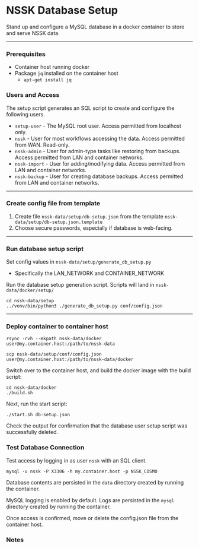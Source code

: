 # NSSK Database Setup

Stand up and configure a MySQL database in a docker container to store and serve NSSK data.

---

### Prerequisites
* Container host running docker
* Package `jq` installed on the container host
  * `apt-get install jq`

### Users and Access

The setup script generates an SQL script to create and configure the following users.

* `setup-user` - The MySQL root user. Access permitted from localhost only.
* `nssk` - User for most workflows accessing the data. Access permitted from WAN. Read-only.
* `nssk-admin` - User for admin-type tasks like restoring from backups. Access permitted from LAN and container networks.
* `nssk-import` - User for adding/modifying data. Access permitted from LAN and container networks. 
* `nssk-backup` - User for creating database backups. Access permitted from LAN and container networks. 

---
### Create config file from template

1. Create file `nssk-data/setup/db-setup.json` from the template `nssk-data/setup/db-setup.json.template`
2. Choose secure passwords, especially if database is web-facing. 

---

### Run database setup script

Set config values in `nssk-data/setup/generate_db_setup.py`
* Specifically the LAN_NETWORK and CONTAINER_NETWORK

Run the database setup generation script. Scripts will land in `nssk-data/docker/setup/`

```
cd nssk-data/setup
../venv/bin/python3 ./generate_db_setup.py conf/config.json
```

---

### Deploy container to container host

`rsync -rvh --mkpath nssk-data/docker user@my.container.host:/path/to/nssk-data`

`scp nssk-data/setup/conf/config.json user@my.container.host:/path/to/nssk-data/docker`

Switch over to the container host, and build the docker image with the build script:

```
cd nssk-data/docker
./build.sh
``` 

Next, run the start script:

```
./start.sh db-setup.json
```

Check the output for confirmation that the database user setup script was successfully deleted.

### Test Database Connection

Test access by logging in as user `nssk` with an SQL client.

`mysql -u nssk -P X3306 -h my.container.host -p NSSK_COSMO`

Database contents are persisted in the `data` directory created by running the container.

MySQL logging is enabled by default. Logs are persisted in the `mysql` directory created by running the container. 

Once access is confirmed, move or delete the config.json file from the container host.

### Notes

